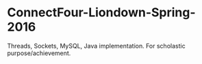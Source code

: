 # ConnectFour-Liondown-Spring-2016
Threads, Sockets, MySQL, Java implementation. For scholastic purpose/achievement.
